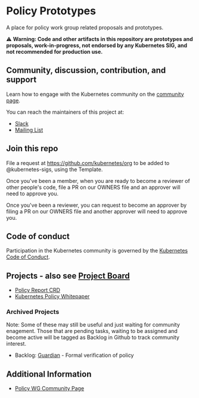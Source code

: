 # Policy Prototypes

A place for policy work group related proposals and prototypes.

:warning: **Warning: Code and other artifacts in this repository are prototypes and proposals, work-in-progress, not endorsed by any Kubernetes SIG, and not recommended for production use.**

## Community, discussion, contribution, and support

Learn how to engage with the Kubernetes community on the [community page](http://kubernetes.io/community/).

You can reach the maintainers of this project at:

- [Slack](https://kubernetes.slack.com/messages/wg-policy)
- [Mailing List](https://groups.google.com/forum/#!forum/kubernetes-wg-policy)

## Join this repo

File a request at https://github.com/kubernetes/org to be added to @kubernetes-sigs, using the Template.

Once you've been a member, when you are ready to become a reviewer of other people's code, file a PR on our OWNERS file and an approver will need to approve you.

Once you've been a reviewer, you can request to become an approver by filing a PR on our OWNERS file and another approver will need to approve you.

## Code of conduct

Participation in the Kubernetes community is governed by the [Kubernetes Code of Conduct](code-of-conduct.md).

## Projects - also see [Project Board](https://github.com/kubernetes-sigs/wg-policy-prototypes/projects/1)

* [Policy Report CRD](policy-report/README.md)
* [Kubernetes Policy Whitepaper](https://docs.google.com/document/d/1C_YHezrlVllq2gzFiwQhZ0dOAINYLOrHswbubpQLCmQ/edit#)

### Archived Projects

Note: Some of these may still be useful and just waiting for community enagement. Those that are pending tasks, waiting to be assigned and become active will be tagged as Backlog in Github to track community interest.

* Backlog: [Guardian](guardian/README.md) - Formal verification of policy

## Additional Information

* [Policy WG Community Page](https://github.com/kubernetes/community/tree/master/wg-policy)
